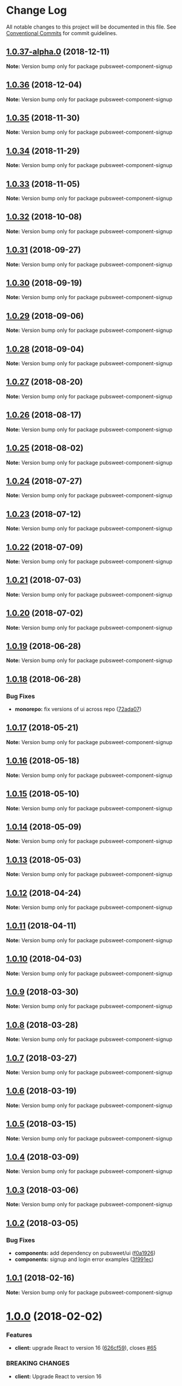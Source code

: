 # Change Log

All notable changes to this project will be documented in this file.
See [Conventional Commits](https://conventionalcommits.org) for commit guidelines.

## [1.0.37-alpha.0](https://gitlab.coko.foundation/pubsweet/pubsweet/compare/pubsweet-component-signup@1.0.36...pubsweet-component-signup@1.0.37-alpha.0) (2018-12-11)

**Note:** Version bump only for package pubsweet-component-signup





## [1.0.36](https://gitlab.coko.foundation/pubsweet/pubsweet/compare/pubsweet-component-signup@1.0.35...pubsweet-component-signup@1.0.36) (2018-12-04)

**Note:** Version bump only for package pubsweet-component-signup





## [1.0.35](https://gitlab.coko.foundation/pubsweet/pubsweet/compare/pubsweet-component-signup@1.0.34...pubsweet-component-signup@1.0.35) (2018-11-30)

**Note:** Version bump only for package pubsweet-component-signup





## [1.0.34](https://gitlab.coko.foundation/pubsweet/pubsweet/compare/pubsweet-component-signup@1.0.33...pubsweet-component-signup@1.0.34) (2018-11-29)

**Note:** Version bump only for package pubsweet-component-signup





<a name="1.0.33"></a>
## [1.0.33](https://gitlab.coko.foundation/pubsweet/pubsweet/compare/pubsweet-component-signup@1.0.32...pubsweet-component-signup@1.0.33) (2018-11-05)




**Note:** Version bump only for package pubsweet-component-signup

<a name="1.0.32"></a>
## [1.0.32](https://gitlab.coko.foundation/pubsweet/pubsweet/compare/pubsweet-component-signup@1.0.31...pubsweet-component-signup@1.0.32) (2018-10-08)




**Note:** Version bump only for package pubsweet-component-signup

<a name="1.0.31"></a>
## [1.0.31](https://gitlab.coko.foundation/pubsweet/pubsweet/compare/pubsweet-component-signup@1.0.30...pubsweet-component-signup@1.0.31) (2018-09-27)




**Note:** Version bump only for package pubsweet-component-signup

<a name="1.0.30"></a>
## [1.0.30](https://gitlab.coko.foundation/pubsweet/pubsweet/compare/pubsweet-component-signup@1.0.29...pubsweet-component-signup@1.0.30) (2018-09-19)




**Note:** Version bump only for package pubsweet-component-signup

<a name="1.0.29"></a>
## [1.0.29](https://gitlab.coko.foundation/pubsweet/pubsweet/compare/pubsweet-component-signup@1.0.28...pubsweet-component-signup@1.0.29) (2018-09-06)




**Note:** Version bump only for package pubsweet-component-signup

<a name="1.0.28"></a>
## [1.0.28](https://gitlab.coko.foundation/pubsweet/pubsweet/compare/pubsweet-component-signup@1.0.27...pubsweet-component-signup@1.0.28) (2018-09-04)




**Note:** Version bump only for package pubsweet-component-signup

<a name="1.0.27"></a>
## [1.0.27](https://gitlab.coko.foundation/pubsweet/pubsweet/compare/pubsweet-component-signup@1.0.26...pubsweet-component-signup@1.0.27) (2018-08-20)




**Note:** Version bump only for package pubsweet-component-signup

<a name="1.0.26"></a>
## [1.0.26](https://gitlab.coko.foundation/pubsweet/pubsweet/compare/pubsweet-component-signup@1.0.25...pubsweet-component-signup@1.0.26) (2018-08-17)




**Note:** Version bump only for package pubsweet-component-signup

<a name="1.0.25"></a>
## [1.0.25](https://gitlab.coko.foundation/pubsweet/pubsweet/compare/pubsweet-component-signup@1.0.24...pubsweet-component-signup@1.0.25) (2018-08-02)




**Note:** Version bump only for package pubsweet-component-signup

<a name="1.0.24"></a>
## [1.0.24](https://gitlab.coko.foundation/pubsweet/pubsweet/compare/pubsweet-component-signup@1.0.23...pubsweet-component-signup@1.0.24) (2018-07-27)




**Note:** Version bump only for package pubsweet-component-signup

<a name="1.0.23"></a>
## [1.0.23](https://gitlab.coko.foundation/pubsweet/pubsweet/compare/pubsweet-component-signup@1.0.22...pubsweet-component-signup@1.0.23) (2018-07-12)




**Note:** Version bump only for package pubsweet-component-signup

<a name="1.0.22"></a>
## [1.0.22](https://gitlab.coko.foundation/pubsweet/pubsweet/compare/pubsweet-component-signup@1.0.21...pubsweet-component-signup@1.0.22) (2018-07-09)




**Note:** Version bump only for package pubsweet-component-signup

<a name="1.0.21"></a>
## [1.0.21](https://gitlab.coko.foundation/pubsweet/pubsweet/compare/pubsweet-component-signup@1.0.20...pubsweet-component-signup@1.0.21) (2018-07-03)




**Note:** Version bump only for package pubsweet-component-signup

<a name="1.0.20"></a>
## [1.0.20](https://gitlab.coko.foundation/pubsweet/pubsweet/compare/pubsweet-component-signup@1.0.19...pubsweet-component-signup@1.0.20) (2018-07-02)




**Note:** Version bump only for package pubsweet-component-signup

<a name="1.0.19"></a>
## [1.0.19](https://gitlab.coko.foundation/pubsweet/pubsweet/compare/pubsweet-component-signup@1.0.18...pubsweet-component-signup@1.0.19) (2018-06-28)




**Note:** Version bump only for package pubsweet-component-signup

<a name="1.0.18"></a>
## [1.0.18](https://gitlab.coko.foundation/pubsweet/pubsweet/compare/pubsweet-component-signup@1.0.17...pubsweet-component-signup@1.0.18) (2018-06-28)


### Bug Fixes

* **monorepo:** fix versions of ui across repo ([72ada07](https://gitlab.coko.foundation/pubsweet/pubsweet/commit/72ada07))




<a name="1.0.17"></a>
## [1.0.17](https://gitlab.coko.foundation/pubsweet/pubsweet/compare/pubsweet-component-signup@1.0.16...pubsweet-component-signup@1.0.17) (2018-05-21)




**Note:** Version bump only for package pubsweet-component-signup

<a name="1.0.16"></a>
## [1.0.16](https://gitlab.coko.foundation/pubsweet/pubsweet/compare/pubsweet-component-signup@1.0.15...pubsweet-component-signup@1.0.16) (2018-05-18)




**Note:** Version bump only for package pubsweet-component-signup

<a name="1.0.15"></a>
## [1.0.15](https://gitlab.coko.foundation/pubsweet/pubsweet/compare/pubsweet-component-signup@1.0.14...pubsweet-component-signup@1.0.15) (2018-05-10)




**Note:** Version bump only for package pubsweet-component-signup

<a name="1.0.14"></a>
## [1.0.14](https://gitlab.coko.foundation/pubsweet/pubsweet/compare/pubsweet-component-signup@1.0.13...pubsweet-component-signup@1.0.14) (2018-05-09)




**Note:** Version bump only for package pubsweet-component-signup

<a name="1.0.13"></a>
## [1.0.13](https://gitlab.coko.foundation/pubsweet/pubsweet/compare/pubsweet-component-signup@1.0.12...pubsweet-component-signup@1.0.13) (2018-05-03)




**Note:** Version bump only for package pubsweet-component-signup

<a name="1.0.12"></a>
## [1.0.12](https://gitlab.coko.foundation/pubsweet/pubsweet/compare/pubsweet-component-signup@1.0.11...pubsweet-component-signup@1.0.12) (2018-04-24)




**Note:** Version bump only for package pubsweet-component-signup

<a name="1.0.11"></a>
## [1.0.11](https://gitlab.coko.foundation/pubsweet/pubsweet/compare/pubsweet-component-signup@1.0.10...pubsweet-component-signup@1.0.11) (2018-04-11)




**Note:** Version bump only for package pubsweet-component-signup

<a name="1.0.10"></a>
## [1.0.10](https://gitlab.coko.foundation/pubsweet/pubsweet/compare/pubsweet-component-signup@1.0.9...pubsweet-component-signup@1.0.10) (2018-04-03)




**Note:** Version bump only for package pubsweet-component-signup

<a name="1.0.9"></a>
## [1.0.9](https://gitlab.coko.foundation/pubsweet/pubsweet/compare/pubsweet-component-signup@1.0.8...pubsweet-component-signup@1.0.9) (2018-03-30)




**Note:** Version bump only for package pubsweet-component-signup

<a name="1.0.8"></a>
## [1.0.8](https://gitlab.coko.foundation/pubsweet/pubsweet/compare/pubsweet-component-signup@1.0.7...pubsweet-component-signup@1.0.8) (2018-03-28)




**Note:** Version bump only for package pubsweet-component-signup

<a name="1.0.7"></a>
## [1.0.7](https://gitlab.coko.foundation/pubsweet/pubsweet/compare/pubsweet-component-signup@1.0.6...pubsweet-component-signup@1.0.7) (2018-03-27)




**Note:** Version bump only for package pubsweet-component-signup

<a name="1.0.6"></a>
## [1.0.6](https://gitlab.coko.foundation/pubsweet/pubsweet/compare/pubsweet-component-signup@1.0.5...pubsweet-component-signup@1.0.6) (2018-03-19)




**Note:** Version bump only for package pubsweet-component-signup

<a name="1.0.5"></a>
## [1.0.5](https://gitlab.coko.foundation/pubsweet/pubsweet/compare/pubsweet-component-signup@1.0.4...pubsweet-component-signup@1.0.5) (2018-03-15)




**Note:** Version bump only for package pubsweet-component-signup

<a name="1.0.4"></a>

## [1.0.4](https://gitlab.coko.foundation/pubsweet/pubsweet/compare/pubsweet-component-signup@1.0.3...pubsweet-component-signup@1.0.4) (2018-03-09)

**Note:** Version bump only for package pubsweet-component-signup

<a name="1.0.3"></a>

## [1.0.3](https://gitlab.coko.foundation/pubsweet/pubsweet/compare/pubsweet-component-signup@1.0.2...pubsweet-component-signup@1.0.3) (2018-03-06)

**Note:** Version bump only for package pubsweet-component-signup

<a name="1.0.2"></a>

## [1.0.2](https://gitlab.coko.foundation/pubsweet/pubsweet/compare/pubsweet-component-signup@1.0.1...pubsweet-component-signup@1.0.2) (2018-03-05)

### Bug Fixes

* **components:** add dependency on pubsweet/ui ([f0a1926](https://gitlab.coko.foundation/pubsweet/pubsweet/commit/f0a1926))
* **components:** signup and login error examples ([3f991ec](https://gitlab.coko.foundation/pubsweet/pubsweet/commit/3f991ec))

<a name="1.0.1"></a>

## [1.0.1](https://gitlab.coko.foundation/pubsweet/pubsweet/compare/pubsweet-component-signup@1.0.0...pubsweet-component-signup@1.0.1) (2018-02-16)

**Note:** Version bump only for package pubsweet-component-signup

<a name="1.0.0"></a>

# [1.0.0](https://gitlab.coko.foundation/pubsweet/pubsweet/compare/pubsweet-component-signup@0.5.0...pubsweet-component-signup@1.0.0) (2018-02-02)

### Features

* **client:** upgrade React to version 16 ([626cf59](https://gitlab.coko.foundation/pubsweet/pubsweet/commit/626cf59)), closes [#65](https://gitlab.coko.foundation/pubsweet/pubsweet/issues/65)

### BREAKING CHANGES

* **client:** Upgrade React to version 16
